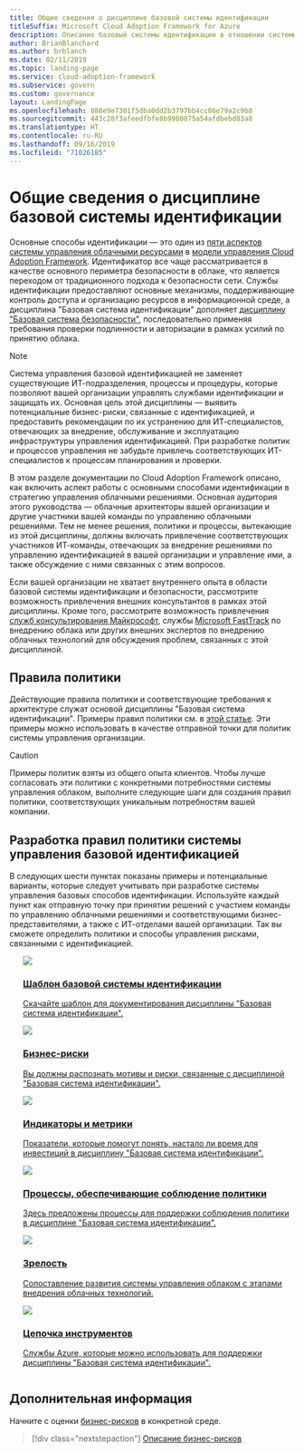 ```yaml
---
title: Общие сведения о дисциплине базовой системы идентификации
titleSuffix: Microsoft Cloud Adoption Framework for Azure
description: Описание базовый системы идентификации в отношении системы управления облаком
author: BrianBlanchard
ms.author: brblanch
ms.date: 02/11/2019
ms.topic: landing-page
ms.service: cloud-adoption-framework
ms.subservice: govern
ms.custom: governance
layout: LandingPage
ms.openlocfilehash: 888e9e7381f5dba0dd2b3797bb4cc06e79a2c9b8
ms.sourcegitcommit: 443c28f3afeedfbfe8b9980875a54afdbebd83a8
ms.translationtype: HT
ms.contentlocale: ru-RU
ms.lasthandoff: 09/16/2019
ms.locfileid: "71026185"
---
```

# <a name="identity-baseline-discipline-overview"></a>Общие сведения о дисциплине базовой системы идентификации

Основные способы идентификации — это один из [пяти аспектов системы управления облачными ресурсами](../governance-disciplines.md) в [модели управления Cloud Adoption Framework](../index.md). Идентификатор все чаще рассматривается в качестве основного периметра безопасности в облаке, что является переходом от традиционного подхода к безопасности сети. Службы идентификации предоставляют основные механизмы, поддерживающие контроль доступа и организацию ресурсов в информационной среде, а дисциплина "Базовая система идентификации" дополняет [дисциплину "Базовая система безопасности"](../security-baseline/index.md), последовательно применяя требования проверки подлинности и авторизации в рамках усилий по принятию облака.

> [!NOTE]
> Система управления базовой идентификацией не заменяет существующие ИТ-подразделения, процессы и процедуры, которые позволяют вашей организации управлять службами идентификации и защищать их. Основная цель этой дисциплины — выявить потенциальные бизнес-риски, связанные с идентификацией, и предоставить рекомендации по их устранению для ИТ-специалистов, отвечающих за внедрение, обслуживание и эксплуатацию инфраструктуры управления идентификацией. При разработке политик и процессов управления не забудьте привлечь соответствующих ИТ-специалистов к процессам планирования и проверки.

В этом разделе документации по Cloud Adoption Framework описано, как включить аспект работы с основными способами идентификации в стратегию управления облачными решениями. Основная аудитория этого руководства — облачные архитекторы вашей организации и другие участники вашей команды по управлению облачными решениями. Тем не менее решения, политики и процессы, вытекающие из этой дисциплины, должны включать привлечение соответствующих участников ИТ-команды, отвечающих за внедрение решениями по управлению идентификацией в вашей организации и управление ими, а также обсуждение с ними связанных с этим вопросов.

Если вашей организации не хватает внутреннего опыта в области базовой системы идентификации и безопасности, рассмотрите возможность привлечения внешних консультантов в рамках этой дисциплины. Кроме того, рассмотрите возможность привлечения [служб консультирования Майкрософт](https://www.microsoft.com/enterprise/services), службы [Microsoft FastTrack](https://azure.microsoft.com/programs/azure-fasttrack) по внедрению облака или других внешних экспертов по внедрению облачных технологий для обсуждения проблем, связанных с этой дисциплиной.

## <a name="policy-statements"></a>Правила политики

Действующие правила политики и соответствующие требования к архитектуре служат основой дисциплины "Базовая система идентификации". Примеры правил политики см. в [этой статье](./policy-statements.md). Эти примеры можно использовать в качестве отправной точки для политик системы управления организации.

> [!CAUTION]
> Примеры политик взяты из общего опыта клиентов. Чтобы лучше согласовать эти политики с конкретными потребностями системы управления облаком, выполните следующие шаги для создания правил политики, соответствующих уникальным потребностям вашей компании.

## <a name="developing-identity-baseline-governance-policy-statements"></a>Разработка правил политики системы управления базовой идентификацией

В следующих шести пунктах показаны примеры и потенциальные варианты, которые следует учитывать при разработке системы управления базовых способов идентификации. Используйте каждый пункт как отправную точку при принятии решений с участием команды по управлению облачными решениями и соответствующими бизнес-представителями, а также с ИТ-отделами вашей организации. Так вы сможете определить политики и способы управления рисками, связанными с идентификацией.

<!-- markdownlint-disable MD033 -->

<ul class="panelContent cardsE">
<li style="display: flex; flex-direction: column;">
    <a href="./template.md">
        <div class="cardSize">
            <div class="cardPadding" >
                <div class="card" >
                    <div class="cardImageOuter">
                        <div class="cardImage">
                            <img src="../../_images/govern/process-template.png" class="x-hidden-focus"/>
                        </div>
                    </div>
                    <div class="cardText" style="padding-left:0px;">
                        <h3>Шаблон базовой системы идентификации</h3>
                        <p class="x-hidden-focus">Скачайте шаблон для документирования дисциплины "Базовая система идентификации".</p>
                    </div>
                </div>
            </div>
        </div>
    </a>
</li><li style="display: flex; flex-direction: column;">
    <a href="./business-risks.md">
        <div class="cardSize">
            <div class="cardPadding" >
                <div class="card" >
                    <div class="cardImageOuter">
                        <div class="cardImage">
                            <img src="../../_images/govern/process-risks.png" class="x-hidden-focus"/>
                        </div>
                    </div>
                    <div class="cardText" style="padding-left:0px;">
                        <h3>Бизнес-риски</h3>
                        <p class="x-hidden-focus">Вы должны распознать мотивы и риски, связанные с дисциплиной "Базовая система идентификации".</p>
                    </div>
                </div>
            </div>
        </div>
    </a>
</li>
<li style="display: flex; flex-direction: column;">
    <a href="./metrics-tolerance.md">
        <div class="cardSize">
            <div class="cardPadding" >
                <div class="card" >
                    <div class="cardImageOuter">
                        <div class="cardImage">
                            <img src="../../_images/govern/process-metrics.png" class="x-hidden-focus"/>
                        </div>
                    </div>
                    <div class="cardText" style="padding-left:0px;">
                        <h3>Индикаторы и метрики</h3>
                        <p class="x-hidden-focus">Показатели, которые помогут понять, настало ли время для инвестиций в дисциплину "Базовая система идентификации".</p>
                    </div>
                </div>
            </div>
        </div>
    </a>
</li>
<li style="display: flex; flex-direction: column;">
    <a href="./compliance-processes.md">
        <div class="cardSize">
            <div class="cardPadding" >
                <div class="card" >
                    <div class="cardImageOuter">
                        <div class="cardImage">
                            <img src="../../_images/govern/process-enforce.png" class="x-hidden-focus"/>
                        </div>
                    </div>
                    <div class="cardText" style="padding-left:0px;">
                        <h3>Процессы, обеспечивающие соблюдение политики</h3>
                        <p class="x-hidden-focus">Здесь предложены процессы для поддержки соблюдения политики в дисциплине "Базовая система идентификации".</p>
                    </div>
                </div>
            </div>
        </div>
    </a>
</li>
<li style="display: flex; flex-direction: column;">
    <a href="./discipline-improvement.md">
        <div class="cardSize">
            <div class="cardPadding" >
                <div class="card" >
                    <div class="cardImageOuter">
                        <div class="cardImage">
                            <img src="../../_images/govern/process-maturity.png" class="x-hidden-focus"/>
                        </div>
                    </div>
                    <div class="cardText" style="padding-left:0px;">
                        <h3>Зрелость</h3>
                        <p class="x-hidden-focus">Сопоставление развития системы управления облаком с этапами внедрения облачных технологий.</p>
                    </div>
                </div>
            </div>
        </div>
    </a>
</li>
<li style="display: flex; flex-direction: column;">
    <a href="./toolchain.md">
        <div class="cardSize">
            <div class="cardPadding" >
                <div class="card" >
                    <div class="cardImageOuter">
                        <div class="cardImage">
                            <img src="../../_images/govern/process-toolchain.png" class="x-hidden-focus"/>
                        </div>
                    </div>
                    <div class="cardText" style="padding-left:0px;">
                        <h3>Цепочка инструментов</h3>
                        <p class="x-hidden-focus">Службы Azure, которые можно использовать для поддержки дисциплины "Базовая система идентификации".</p>
                    </div>
                </div>
            </div>
        </div>
    </a>
</li>
</ul>

<!-- markdownlint-enable MD033 -->

## <a name="next-steps"></a>Дополнительная информация

Начните с оценки [бизнес-рисков](./business-risks.md) в конкретной среде.

> [!div class="nextstepaction"]
> [Описание бизнес-рисков](./business-risks.md)
